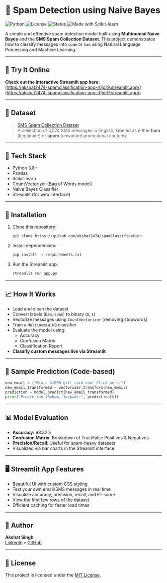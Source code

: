 # 📧 Spam Detection using Naive Bayes

![Python](https://img.shields.io/badge/Python-3.8+-blue?logo=python&logoColor=white)
![License](https://img.shields.io/badge/License-MIT-green.svg)
![Status](https://img.shields.io/badge/Status-Active-success)
![Made with Scikit-learn](https://img.shields.io/badge/Made%20with-Scikit--learn-F7931E?logo=scikit-learn&logoColor=white)

A simple and effective spam detection model built using **Multinomial Naive Bayes** and the **SMS Spam Collection Dataset**. This project demonstrates how to classify messages into `spam` or `ham` using Natural Language Processing and Machine Learning.

---

## 🔗 Try It Online

**Check out the interactive Streamlit app here:**  
[https://akshat2474-spamclassification-app-r0jdr9.streamlit.app/](https://akshat2474-spamclassification-app-r0jdr9.streamlit.app/)

---

## 📂 Dataset

> [SMS Spam Collection Dataset](https://www.kaggle.com/datasets/uciml/sms-spam-collection-dataset?resource=download)  
A collection of 5,574 SMS messages in English, labeled as either **ham** (legitimate) or **spam** (unwanted promotional content).

---

## 🔧 Tech Stack

-  Python 3.8+
-  Pandas
-  Scikit-learn
-  CountVectorizer (Bag of Words model)
-  Naive Bayes Classifier
-  Streamlit (for web interface)

---

## 🚀 Installation

1. Clone this repository:
   ```bash
   git clone https://github.com/akshat2474/spamClassification
   ```

2. Install dependencies:
   ```bash
   pip install -r requirements.txt
   ```

3. Run the Streamlit app:
   ```bash
   streamlit run app.py
   ```

---

## 📈 How It Works

- Load and clean the dataset
- Convert labels (`ham`, `spam`) to binary (`0`, `1`)
- Vectorize messages using `CountVectorizer` (removing stopwords)
- Train a `MultinomialNB` classifier
- Evaluate the model using:
  - Accuracy
  - Confusion Matrix
  - Classification Report
- **Classify custom messages live via Streamlit**

---

## 🧪 Sample Prediction (Code-based)

```python
new_email = ["Win a $1000 gift card now! Click here."]
new_email_transformed = vectorizer.transform(new_email)
prediction = model.predict(new_email_transformed)
print("Prediction (0=ham, 1=spam):", prediction[0])
```

---

## 📊 Model Evaluation

- **Accuracy:** 98.32% 
- **Confusion Matrix**: Breakdown of True/False Positives & Negatives
- **Precision/Recall**: Useful for spam-heavy datasets
- Visualized via bar charts in the Streamlit interface

---

## 🖥️ Streamlit App Features

-  Beautiful UI with custom CSS styling
-  Test your own email/SMS messages in real time
-  Visualize accuracy, precision, recall, and F1-score
-  View the first few rows of the dataset
-  Efficient caching for faster load times

---

## 👤 Author

**Akshat Singh**  
[LinkedIn](https://www.linkedin.com/in/akshat-singh-48a03b312/) • [GitHub](https://github.com/akshat2474)

---

## 📄 License

This project is licensed under the [MIT License](LICENSE).

